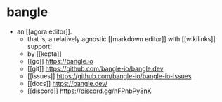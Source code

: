 # bangle

- an [[agora editor]].
  - that is, a relatively agnostic [[markdown editor]] with [[wikilinks]] support!
  - by [[kepta]]
  - [[go]] https://bangle.io
  - [[git]] https://github.com/bangle-io/bangle.dev
  - [[issues]] https://github.com/bangle-io/bangle-io-issues
  - [[docs]] https://bangle.dev/
  - [[discord]] https://discord.gg/hFPnbPy8nK

